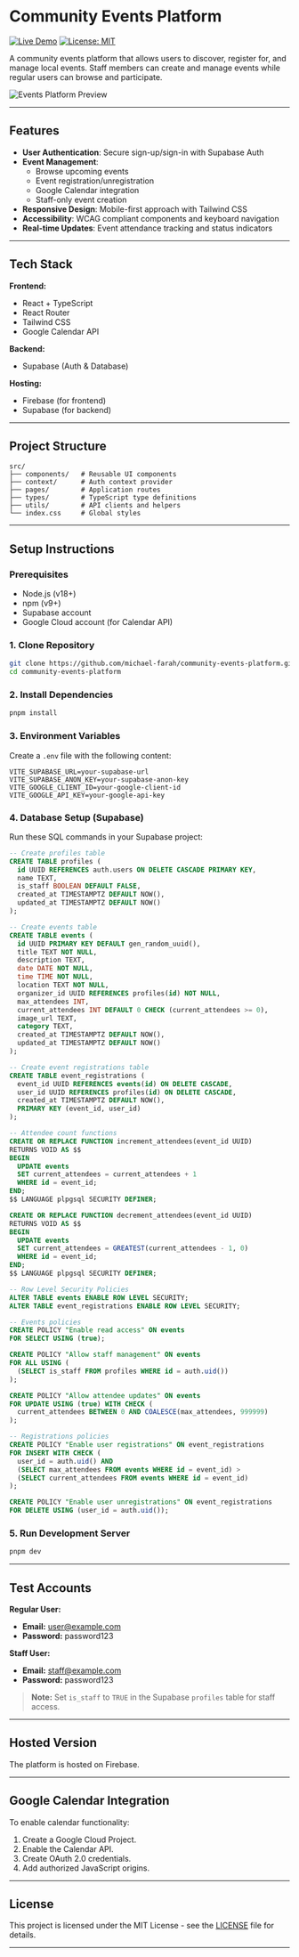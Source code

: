 # Community Events Platform

[![Live Demo](https://img.shields.io/badge/Live-Demo-brightgreen)](https://community-events-online.web.app)
[![License: MIT](https://img.shields.io/badge/License-MIT-blue.svg)](https://opensource.org/licenses/MIT)

A community events platform that allows users to discover, register for, and manage local events. Staff members can create and manage events while regular users can browse and participate.

![Events Platform Preview](./screenshots//Events%20Platform.png "Events Platform Preview")

---

## Features

- **User Authentication**: Secure sign-up/sign-in with Supabase Auth
- **Event Management**:
  - Browse upcoming events
  - Event registration/unregistration
  - Google Calendar integration
  - Staff-only event creation
- **Responsive Design**: Mobile-first approach with Tailwind CSS
- **Accessibility**: WCAG compliant components and keyboard navigation
- **Real-time Updates**: Event attendance tracking and status indicators

---

## Tech Stack

**Frontend:**

- React + TypeScript
- React Router
- Tailwind CSS
- Google Calendar API

**Backend:**

- Supabase (Auth & Database)

**Hosting:**

- Firebase (for frontend)
- Supabase (for backend)

---

## Project Structure

```
src/
├── components/   # Reusable UI components
├── context/      # Auth context provider
├── pages/        # Application routes
├── types/        # TypeScript type definitions
├── utils/        # API clients and helpers
└── index.css     # Global styles
```

---

## Setup Instructions

### Prerequisites

- Node.js (v18+)
- npm (v9+)
- Supabase account
- Google Cloud account (for Calendar API)

### 1. Clone Repository

```bash
git clone https://github.com/michael-farah/community-events-platform.git
cd community-events-platform
```

### 2. Install Dependencies

```bash
pnpm install
```

### 3. Environment Variables

Create a `.env` file with the following content:

```env
VITE_SUPABASE_URL=your-supabase-url
VITE_SUPABASE_ANON_KEY=your-supabase-anon-key
VITE_GOOGLE_CLIENT_ID=your-google-client-id
VITE_GOOGLE_API_KEY=your-google-api-key
```

### 4. Database Setup (Supabase)

Run these SQL commands in your Supabase project:

```sql
-- Create profiles table
CREATE TABLE profiles (
  id UUID REFERENCES auth.users ON DELETE CASCADE PRIMARY KEY,
  name TEXT,
  is_staff BOOLEAN DEFAULT FALSE,
  created_at TIMESTAMPTZ DEFAULT NOW(),
  updated_at TIMESTAMPTZ DEFAULT NOW()
);

-- Create events table
CREATE TABLE events (
  id UUID PRIMARY KEY DEFAULT gen_random_uuid(),
  title TEXT NOT NULL,
  description TEXT,
  date DATE NOT NULL,
  time TIME NOT NULL,
  location TEXT NOT NULL,
  organizer_id UUID REFERENCES profiles(id) NOT NULL,
  max_attendees INT,
  current_attendees INT DEFAULT 0 CHECK (current_attendees >= 0),
  image_url TEXT,
  category TEXT,
  created_at TIMESTAMPTZ DEFAULT NOW(),
  updated_at TIMESTAMPTZ DEFAULT NOW()
);

-- Create event registrations table
CREATE TABLE event_registrations (
  event_id UUID REFERENCES events(id) ON DELETE CASCADE,
  user_id UUID REFERENCES profiles(id) ON DELETE CASCADE,
  created_at TIMESTAMPTZ DEFAULT NOW(),
  PRIMARY KEY (event_id, user_id)
);

-- Attendee count functions
CREATE OR REPLACE FUNCTION increment_attendees(event_id UUID)
RETURNS VOID AS $$
BEGIN
  UPDATE events
  SET current_attendees = current_attendees + 1
  WHERE id = event_id;
END;
$$ LANGUAGE plpgsql SECURITY DEFINER;

CREATE OR REPLACE FUNCTION decrement_attendees(event_id UUID)
RETURNS VOID AS $$
BEGIN
  UPDATE events
  SET current_attendees = GREATEST(current_attendees - 1, 0)
  WHERE id = event_id;
END;
$$ LANGUAGE plpgsql SECURITY DEFINER;

-- Row Level Security Policies
ALTER TABLE events ENABLE ROW LEVEL SECURITY;
ALTER TABLE event_registrations ENABLE ROW LEVEL SECURITY;

-- Events policies
CREATE POLICY "Enable read access" ON events
FOR SELECT USING (true);

CREATE POLICY "Allow staff management" ON events
FOR ALL USING (
  (SELECT is_staff FROM profiles WHERE id = auth.uid())
);

CREATE POLICY "Allow attendee updates" ON events
FOR UPDATE USING (true) WITH CHECK (
  current_attendees BETWEEN 0 AND COALESCE(max_attendees, 999999)
);

-- Registrations policies
CREATE POLICY "Enable user registrations" ON event_registrations
FOR INSERT WITH CHECK (
  user_id = auth.uid() AND
  (SELECT max_attendees FROM events WHERE id = event_id) >
  (SELECT current_attendees FROM events WHERE id = event_id)
);

CREATE POLICY "Enable user unregistrations" ON event_registrations
FOR DELETE USING (user_id = auth.uid());
```

### 5. Run Development Server

```bash
pnpm dev
```

---

## Test Accounts

**Regular User:**

- **Email:** user@example.com
- **Password:** password123

**Staff User:**

- **Email:** staff@example.com
- **Password:** password123

> **Note:** Set `is_staff` to `TRUE` in the Supabase `profiles` table for staff access.

---

## Hosted Version

The platform is hosted on Firebase.

---

## Google Calendar Integration

To enable calendar functionality:

1. Create a Google Cloud Project.
2. Enable the Calendar API.
3. Create OAuth 2.0 credentials.
4. Add authorized JavaScript origins.

---

## License

This project is licensed under the MIT License - see the [LICENSE](./LICENSE) file for details.

---
